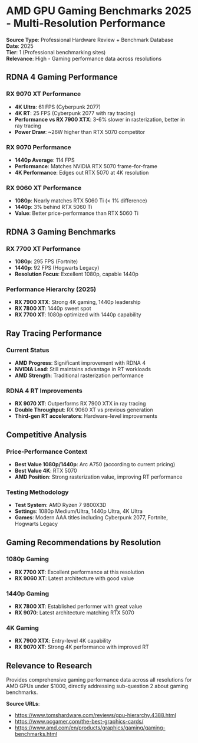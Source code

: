 # AMD GPU Gaming Benchmarks 2025 - Multi-Resolution Performance

**Source Type**: Professional Hardware Review + Benchmark Database  
**Date**: 2025  
**Tier**: 1 (Professional benchmarking sites)  
**Relevance**: High - Gaming performance data across resolutions

## RDNA 4 Gaming Performance

### RX 9070 XT Performance
- **4K Ultra**: 61 FPS (Cyberpunk 2077)
- **4K RT**: 25 FPS (Cyberpunk 2077 with ray tracing)
- **Performance vs RX 7900 XTX**: 3-6% slower in rasterization, better in ray tracing
- **Power Draw**: ~26W higher than RTX 5070 competitor

### RX 9070 Performance
- **1440p Average**: 114 FPS
- **Performance**: Matches NVIDIA RTX 5070 frame-for-frame
- **4K Performance**: Edges out RTX 5070 at 4K resolution

### RX 9060 XT Performance
- **1080p**: Nearly matches RTX 5060 Ti (< 1% difference)
- **1440p**: 3% behind RTX 5060 Ti
- **Value**: Better price-performance than RTX 5060 Ti

## RDNA 3 Gaming Benchmarks

### RX 7700 XT Performance
- **1080p**: 295 FPS (Fortnite)
- **1440p**: 92 FPS (Hogwarts Legacy)
- **Resolution Focus**: Excellent 1080p, capable 1440p

### Performance Hierarchy (2025)
- **RX 7900 XTX**: Strong 4K gaming, 1440p leadership
- **RX 7800 XT**: 1440p sweet spot
- **RX 7700 XT**: 1080p optimized with 1440p capability

## Ray Tracing Performance

### Current Status
- **AMD Progress**: Significant improvement with RDNA 4
- **NVIDIA Lead**: Still maintains advantage in RT workloads
- **AMD Strength**: Traditional rasterization performance

### RDNA 4 RT Improvements
- **RX 9070 XT**: Outperforms RX 7900 XTX in ray tracing
- **Double Throughput**: RX 9060 XT vs previous generation
- **Third-gen RT accelerators**: Hardware-level improvements

## Competitive Analysis

### Price-Performance Context
- **Best Value 1080p/1440p**: Arc A750 (according to current pricing)
- **Best Value 4K**: RTX 5070
- **AMD Position**: Strong rasterization value, improving RT performance

### Testing Methodology
- **Test System**: AMD Ryzen 7 9800X3D
- **Settings**: 1080p Medium/Ultra, 1440p Ultra, 4K Ultra
- **Games**: Modern AAA titles including Cyberpunk 2077, Fortnite, Hogwarts Legacy

## Gaming Recommendations by Resolution

### 1080p Gaming
- **RX 7700 XT**: Excellent performance at this resolution
- **RX 9060 XT**: Latest architecture with good value

### 1440p Gaming  
- **RX 7800 XT**: Established performer with great value
- **RX 9070**: Latest architecture matching RTX 5070

### 4K Gaming
- **RX 7900 XTX**: Entry-level 4K capability
- **RX 9070 XT**: Strong 4K performance with improved RT

## Relevance to Research

Provides comprehensive gaming performance data across all resolutions for AMD GPUs under $1000, directly addressing sub-question 2 about gaming benchmarks.

**Source URLs**:
- https://www.tomshardware.com/reviews/gpu-hierarchy,4388.html
- https://www.pcgamer.com/the-best-graphics-cards/
- https://www.amd.com/en/products/graphics/gaming/gaming-benchmarks.html